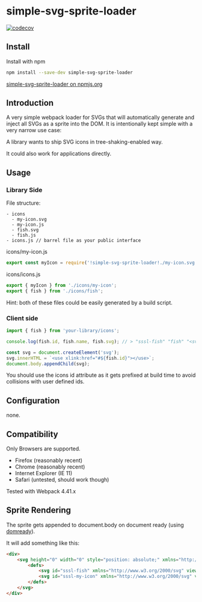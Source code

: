 # simple-svg-sprite-loader

[![codecov](https://codecov.io/gh/Argannor/simple-svg-sprite-loader/branch/master/graph/badge.svg)](https://codecov.io/gh/Argannor/simple-svg-sprite-loader)

## Install

Install with npm

```bash 
npm install --save-dev simple-svg-sprite-loader
```

[simple-svg-sprite-loader on npmjs.org](https://www.npmjs.com/package/simple-svg-sprite-loader)

## Introduction

A very simple webpack loader for SVGs that will automatically generate and inject all SVGs as a sprite into the DOM.
It is intentionally kept simple with a very narrow use case: 

A library wants to ship SVG icons in tree-shaking-enabled way.

It could also work for applications directly.

## Usage

### Library Side
File structure:
```
- icons
  - my-icon.svg
  - my-icon.js
  - fish.svg
  - fish.js
- icons.js // barrel file as your public interface
```

icons/my-icon.js
```javascript
export const myIcon = require('!simple-svg-sprite-loader!./my-icon.svg');
```

icons/icons.js
```javascript
export { myIcon } from './icons/my-icon';
export { fish } from './icons/fish';
```

Hint: both of these files could be easily generated by a build script.

### Client side

```javascript
import { fish } from 'your-library/icons';

console.log(fish.id, fish.name, fish.svg); // > "sssl-fish" "fish" "<svg id=\"fish\" [...]"

const svg = document.createElement('svg');
svg.innerHTML = `<use xlink:href="#${fish.id}"></use>`;
document.body.appendChild(svg);
```

You should use the icons id attribute as it gets prefixed at build time to avoid collisions with user defined ids.

## Configuration

none.

## Compatibility

Only Browsers are supported.

- Firefox (reasonably recent)
- Chrome (reasonably recent)
- Internet Explorer (IE 11)
- Safari (untested, should work though)

Tested with Webpack 4.41.x

## Sprite Rendering

The sprite gets appended to document.body on document ready (using [domready](https://www.npmjs.com/package/domready)).

It will add something like this:

```html
<div>
    <svg height="0" width="0" style="position: absolute;" xmlns="http://www.w3.org/2000/svg" xmlns:xlink="http://www.w3.org/1999/xlink">
        <defs>
            <svg id="sssl-fish" xmlns="http://www.w3.org/2000/svg" viewBox="[icon's viewbox]">...</svg>
            <svg id="sssl-my-icon" xmlns="http://www.w3.org/2000/svg" viewBox="[icon's viewbox]">...</svg>
        </defs>
    </svg>
</div>
```
